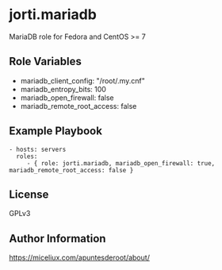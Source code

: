 jorti.mariadb
=========

MariaDB role for Fedora and CentOS >= 7

Role Variables
--------------

  * mariadb_client_config: "/root/.my.cnf"
  * mariadb_entropy_bits: 100
  * mariadb_open_firewall: false
  * mariadb_remote_root_access: false


Example Playbook
----------------

    - hosts: servers
      roles:
         - { role: jorti.mariadb, mariadb_open_firewall: true, mariadb_remote_root_access: false }

License
-------

GPLv3

Author Information
------------------

https://miceliux.com/apuntesderoot/about/
